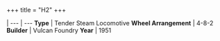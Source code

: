 +++
title = "H2"
+++

 |
--- | ---
**Type** | Tender Steam Locomotive
**Wheel Arrangement** | 4-8-2
**Builder** | Vulcan Foundry
**Year** | 1951